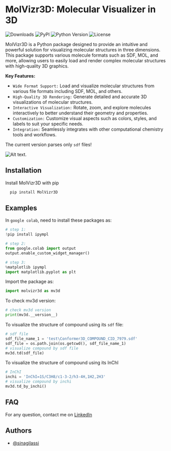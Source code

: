 # MolVizr3D: Molecular Visualizer in 3D

![Downloads](https://img.shields.io/pypi/dm/MolVizr3D) ![PyPI](https://img.shields.io/pypi/v/MolVizr3D) ![Python Version](https://img.shields.io/pypi/pyversions/MolVizr3D.svg) ![License](https://img.shields.io/pypi/l/MolVizr3D)

MolVizr3D is a Python package designed to provide an intuitive and powerful solution for visualizing molecular structures in three dimensions. This package supports various molecule formats such as SDF, MOL, and more, allowing users to easily load and render complex molecular structures with high-quality 3D graphics.

**Key Features:**

* `Wide Format Support:` Load and visualize molecular structures from various file formats including SDF, MOL, and others.
* `High-Quality 3D Rendering:` Generate detailed and accurate 3D visualizations of molecular structures.
* `Interactive Visualization:` Rotate, zoom, and explore molecules interactively to better understand their geometry and properties.
* `Customization:` Customize visual aspects such as colors, styles, and labels to suit your specific needs.
* `Integration:` Seamlessly integrates with other computational chemistry tools and workflows.

The current version parses only `sdf` files!

![Alt text](https://drive.google.com/uc?export=view&id=1LKrD1K0wjMmBu9yhQW9QZkLWAGtpGTAW).

## Installation

Install MolVizr3D with pip

```python
  pip install MolVizr3D
```

## Examples

In `google colab`, need to install these packages as:

```python
# step 1:
!pip install ipympl

# step 2:
from google.colab import output
output.enable_custom_widget_manager()

# step 3:
%matplotlib ipympl
import matplotlib.pyplot as plt
```

Import the package as:

```python
import molvizr3d as mv3d
```

To check mv3d version:

```python
# check mv3d version
print(mv3d.__version__)
```

To visualize the structure of compound using its `sdf` file:

```python
# sdf file
sdf_file_name_1 = 'test\Conformer3D_COMPOUND_CID_7979.sdf'
sdf_file = os.path.join(os.getcwd(), sdf_file_name_1)
# visualize compound by sdf file
mv3d.td(sdf_file)
```

To visualize the structure of compound using its InChI

```python
# InChI
inchi = 'InChI=1S/C3H8/c1-3-2/h3-4H,1H2,2H3'
# visualize compound by inchi
mv3d.td_by_inchi()
```

## FAQ

For any question, contact me on [LinkedIn](https://www.linkedin.com/in/sina-gilassi/) 

## Authors

- [@sinagilassi](https://www.github.com/sinagilassi)


